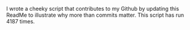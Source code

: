 I wrote a cheeky script that contributes to my Github by updating this ReadMe to illustrate why more than commits matter. This script has run 4187 times.
